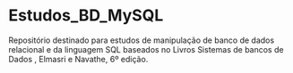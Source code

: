 # Estudos_BD_MySQL
Repositório destinado para estudos de manipulação de banco de dados relacional e da linguagem SQL baseados no Livros Sistemas de bancos de Dados , Elmasri e Navathe, 6º edição.
